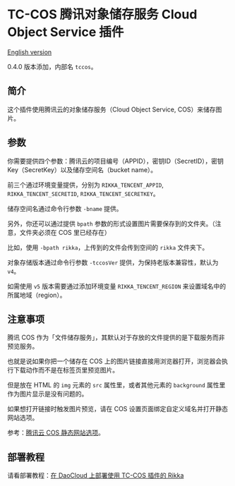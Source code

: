 # TC-COS 腾讯对象储存服务 Cloud Object Service 插件

[English version][version-en]

0.4.0 版本添加，内部名 `tccos`。

## 简介

这个插件使用腾讯云的对象储存服务（Cloud Object Service, COS）来储存图片。

## 参数

你需要提供四个参数：腾讯云的项目编号（APPID），密钥ID（SecretID），密钥Key（SecretKey）以及储存空间名（bucket name）。

前三个通过环境变量提供，分别为 `RIKKA_TENCENT_APPID`, `RIKKA_TENCENT_SECRETID`, `RIKKA_TENCENT_SECRETKEY`。

储存空间名通过命令行参数 `-bname` 提供。

另外，你还可以通过提供 `bpath` 参数的形式设置图片需要保存到的文件夹。（注意，文件夹必须在 COS 里已经存在）

比如，使用 `-bpath rikka`，上传到的文件会传到空间的 `rikka` 文件夹下。

对象存储版本通过命令行参数 `-tccosVer` 提供，为保持老版本兼容性，默认为 `v4`。

如需使用 `v5` 版本需要通过添加环境变量 `RIKKA_TENCENT_REGION` 来设置域名中的所属地域（region）。

## 注意事项

腾讯 COS 作为「文件储存服务」，其默认对于存放的文件提供的是下载服务而非预览服务。

也就是说如果你把一个储存在 COS 上的图片链接直接用浏览器打开，浏览器会执行下载动作而不是在标签页里预览图片。

但是放在 HTML 的 `img` 元素的 `src` 属性里，或者其他元素的 `background` 属性里作为图片显示是没有问题的。

如果想打开链接时触发图片预览，请在 COS 设置页面绑定自定义域名并打开静态网站选项。

参考：[腾讯云 COS 静态网站选项][tencent-cos-static-website-doc]。

## 部署教程

请看部署教程：[在 DaoCloud 上部署使用 TC-COS 插件的 Rikka][tccos-plugin-guide]

[version-en]: https://github.com/7sDream/rikka/blob/master/plugins/tencent/cos/README.md
[tencent-cos-static-website-doc]: https://www.qcloud.com/doc/product/227/%E9%85%8D%E7%BD%AE%E8%AF%A6%E6%83%85#5-静态网站
[tccos-plugin-guide]: https://github.com/7sDream/rikka/wiki/%E4%BD%BF%E7%94%A8%E8%85%BE%E8%AE%AF-COS-%E6%8F%92%E4%BB%B6

